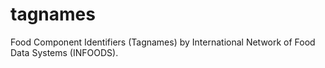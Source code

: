 # tagnames
Food Component Identifiers (Tagnames) by International Network of Food Data Systems (INFOODS).
